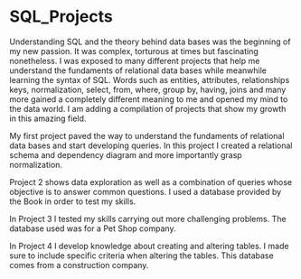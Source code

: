 # SQL_Projects

Understanding SQL and the theory behind data bases was the beginning of my new passion. It was complex, torturous at times but fascinating nonetheless.  I was exposed to many different projects that help me understand the fundaments of relational data bases while meanwhile learning the syntax of SQL. Words such as entities, attributes, relationships keys, normalization, select, from, where, group by, having, joins and many more gained a completely different meaning to me and opened my mind to the data world. I am adding a compilation of projects that show my growth in this amazing field. 


My first project paved the way to understand the fundaments of relational data bases and start developing queries. In this project I created a relational schema and dependency diagram and more importantly grasp normalization. 

Project 2 shows data exploration as well as a combination of queries whose objective is to answer common questions. I used a database provided by the Book in order to test my skills. 

In Project 3 I tested my skills carrying out more challenging problems. The database used was for a Pet Shop company.

In Project 4 I develop knowledge about creating and altering tables. I made sure to include specific criteria when altering the tables. This database comes from a construction company. 



